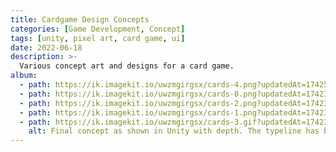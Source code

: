 ```yaml
---
title: Cardgame Design Concepts
categories: [Game Development, Concept]
tags: [unity, pixel art, card game, ui]
date: 2022-06-18
description: >-
  Various concept art and designs for a card game.
album:
  - path: https://ik.imagekit.io/uwzmgirgsx/cards-4.png?updatedAt=1742599108704
  - path: https://ik.imagekit.io/uwzmgirgsx/cards-0.png?updatedAt=1742348943814
  - path: https://ik.imagekit.io/uwzmgirgsx/cards-2.png?updatedAt=1742348943814
  - path: https://ik.imagekit.io/uwzmgirgsx/cards-1.png?updatedAt=1742348943814
  - path: https://ik.imagekit.io/uwzmgirgsx/cards-3.gif?updatedAt=1742348943814
    alt: Final concept as shown in Unity with depth. The typeline has been converted to icons with specific shape language to be more accessible for color-blindness.
---
```

